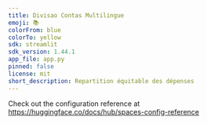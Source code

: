 ```yaml
---
title: Divisao Contas Multilingue
emoji: 📚
colorFrom: blue
colorTo: yellow
sdk: streamlit
sdk_version: 1.44.1
app_file: app.py
pinned: false
license: mit
short_description: Repartition équitable des dépenses
---
```


Check out the configuration reference at https://huggingface.co/docs/hub/spaces-config-reference
